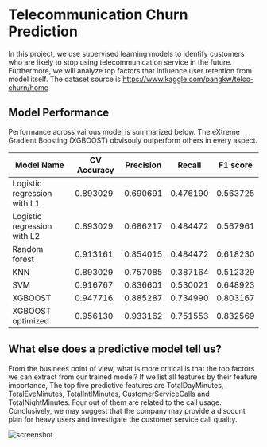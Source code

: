 



# Telecommunication Churn Prediction

In this project, we use supervised learning models to identify customers who are likely to stop using telecommunication service in the future. Furthermore, we will analyze top factors that influence user retention from model itself. The dataset source is <https://www.kaggle.com/pangkw/telco-churn/home>

## Model Performance

Performance across vairous model is summarized below. The eXtreme Gradient Boosting (XGBOOST) obvisouly outperform others in every aspect. 

| Model Name                  | CV Accuracy | Precision | Recall   | F1 score |
| --------------------------- | ----------- | --------- | -------- | -------- |
| Logistic regression with L1 | 0.893029    | 0.690691  | 0.476190 | 0.563725 |
| Logistic regression with L2 | 0.893029    | 0.686217  | 0.484472 | 0.567961 |
| Random forest               | 0.913161    | 0.854015  | 0.484472 | 0.618230 |
| KNN                         | 0.893029    | 0.757085  | 0.387164 | 0.512329 |
| SVM                         | 0.916767    | 0.836601  | 0.530021 | 0.648923 |
| XGBOOST                     | 0.947716    | 0.885287  | 0.734990 | 0.803167 |
| XGBOOST optimized           | 0.956130    | 0.933162  | 0.751553 | 0.832569 |



## What else does a predictive model tell us?

From the businees point of view, what is more critical is that the top factors we can extract from our trained model? If we list all features by their feature importance, The top five predictive features are TotalDayMinutes, TotalEveMinutes, TotalIntlMinutes, CustomerServiceCalls and TotalNightMinutes. Four out of them are related to the call usage. Conclusively, we may suggest that the company may provide a discount plan for heavy users and investigate the customer service call quality.

![screenshot](/Users/chiahuilin/work/project/Churn_prediction/misc/screenshot.png)









